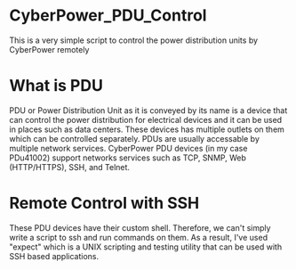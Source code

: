 # CyberPower_PDU_Control
This is a very simple script to control the power distribution units by CyberPower remotely


# What is PDU 

PDU or Power Distribution Unit as it is conveyed by its name is a device that can control the power distribution for electrical devices and it can be used in places such as data centers. These devices has multiple outlets on them which can be controlled separately. PDUs are usually accessable by multiple network services. CyberPower PDU devices (in my case PDu41002) support networks services such as TCP, SNMP, Web (HTTP/HTTPS), SSH, and Telnet. 

# Remote Control with SSH 

These PDU devices have their custom shell. Therefore, we can't simply write a script to ssh and run commands on them. As a result, I've used "expect" which is a UNIX scripting and testing utility that can be used with SSH based applications. 



